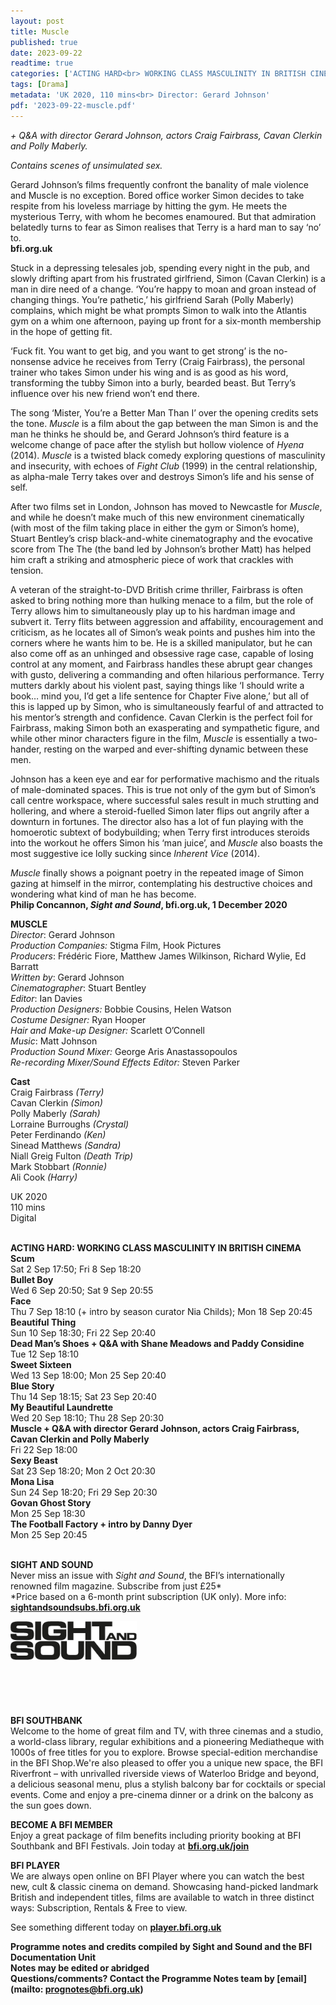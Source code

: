 ```yaml
---
layout: post
title: Muscle
published: true
date: 2023-09-22
readtime: true
categories: ['ACTING HARD<br> WORKING CLASS MASCULINITY IN BRITISH CINEMA']
tags: [Drama]
metadata: 'UK 2020, 110 mins<br> Director: Gerard Johnson'
pdf: '2023-09-22-muscle.pdf'
---
```


_+ Q&A with director Gerard Johnson, actors Craig Fairbrass, Cavan Clerkin and Polly Maberly._

_Contains scenes of unsimulated sex._

Gerard Johnson’s films frequently confront the banality of male violence and Muscle is no exception. Bored office worker Simon decides to take respite from his loveless marriage by hitting the gym. He meets the mysterious Terry, with whom he becomes enamoured. But that admiration belatedly turns to fear as Simon realises that Terry is a hard man to say ‘no’ to.  
**bfi.org.uk**  

Stuck in a depressing telesales job, spending every night in the pub, and slowly drifting apart from his frustrated girlfriend, Simon (Cavan Clerkin) is a man in dire need of a change. ‘You’re happy to moan and groan instead of changing things. You’re pathetic,’ his girlfriend Sarah (Polly Maberly) complains, which might be what prompts Simon to walk into the Atlantis gym on a whim one afternoon, paying up front for a six-month membership in the hope of getting fit.

‘Fuck fit. You want to get big, and you want to get strong’ is the no-nonsense advice he receives from Terry (Craig Fairbrass), the personal trainer who takes Simon under his wing and is as good as his word, transforming the tubby Simon into a burly, bearded beast. But Terry’s influence over his new friend won’t end there.

The song ‘Mister, You’re a Better Man Than I’ over the opening credits sets the tone. _Muscle_ is a film about the gap between the man Simon is and the man he thinks he should be, and Gerard Johnson’s third feature is a welcome change of pace after the stylish but hollow violence of _Hyena_ (2014). _Muscle_ is a twisted black comedy exploring questions of masculinity and insecurity, with echoes of _Fight Club_ (1999) in the central relationship, as alpha-male Terry takes over and destroys Simon’s life and his sense of self.

After two films set in London, Johnson has moved to Newcastle for _Muscle_, and while he doesn’t make much of this new environment cinematically (with most of the film taking place in either the gym or Simon’s home), Stuart Bentley’s crisp black-and-white cinematography and the evocative score from The The (the band led by Johnson’s brother Matt) has helped him craft a striking and atmospheric piece of work that crackles with tension.

A veteran of the straight-to-DVD British crime thriller, Fairbrass is often asked to bring nothing more than hulking menace to a film, but the role of Terry allows him to simultaneously play up to his hardman image and subvert it. Terry flits between aggression and affability, encouragement and criticism, as he locates all of Simon’s weak points and pushes him into the corners where he wants him to be. He is a skilled manipulator, but he can also come off as an unhinged and obsessive rage case, capable of losing control at any moment, and Fairbrass handles these abrupt gear changes with gusto, delivering a commanding and often hilarious performance. Terry mutters darkly about his violent past, saying things like ‘I should write a book… mind you, I’d get a life sentence for Chapter Five alone,’ but all of this is lapped up by Simon, who is simultaneously fearful of and attracted to his mentor’s strength and confidence. Cavan Clerkin is the perfect foil for Fairbrass, making Simon both an exasperating and sympathetic figure, and while other minor characters figure in the film, _Muscle_ is essentially a two-hander, resting on the warped and ever-shifting dynamic between these men.

Johnson has a keen eye and ear for performative machismo and the rituals of male-dominated spaces. This is true not only of the gym but of Simon’s call centre workspace, where successful sales result in much strutting and hollering, and where a steroid-fuelled Simon later flips out angrily after a downturn in fortunes. The director also has a lot of fun playing with the homoerotic subtext of bodybuilding; when Terry first introduces steroids into the workout he offers Simon his ‘man juice’, and _Muscle_ also boasts the most suggestive ice lolly sucking since _Inherent Vice_ (2014).

_Muscle_ finally shows a poignant poetry in the repeated image of Simon gazing at himself in the mirror, contemplating his destructive choices and wondering what kind of man he has become.  
**Philip Concannon, _Sight and Sound_, bfi.org.uk, 1 December 2020**
<br>

**MUSCLE**  
_Director_: Gerard Johnson  
_Production Companies:_ Stigma Film, Hook Pictures  
_Producers_: Frédéric Fiore, Matthew James Wilkinson, Richard Wylie, Ed Barratt  
_Written by_: Gerard Johnson  
_Cinematographer_: Stuart Bentley  
_Editor_: Ian Davies  
_Production Designers:_ Bobbie Cousins, Helen Watson  
_Costume Designer:_ Ryan Hooper  
_Hair and Make-up Designer:_ Scarlett O’Connell  
_Music_: Matt Johnson  
_Production Sound Mixer:_ George Aris Anastassopoulos  
_Re-recording Mixer/Sound Effects Editor:_ Steven Parker  

**Cast**  
Craig Fairbrass _(Terry)_  
Cavan Clerkin _(Simon)_  
Polly Maberly _(Sarah)_  
Lorraine Burroughs _(Crystal)_  
Peter Ferdinando _(Ken)_  
Sinead Matthews _(Sandra)_  
Niall Greig Fulton _(Death Trip)_  
Mark Stobbart _(Ronnie)_  
Ali Cook _(Harry)_

UK 2020  
110 mins  
Digital  
<br>

**ACTING HARD: WORKING CLASS MASCULINITY IN BRITISH CINEMA**  
**Scum**  
Sat 2 Sep 17:50; Fri 8 Sep 18:20  
**Bullet Boy**  
Wed 6 Sep 20:50; Sat 9 Sep 20:55  
**Face**  
Thu 7 Sep 18:10 (+ intro by season curator Nia Childs); Mon 18 Sep 20:45  
**Beautiful Thing**  
Sun 10 Sep 18:30; Fri 22 Sep 20:40  
**Dead Man’s Shoes + Q&A with Shane Meadows and Paddy Considine**  
Tue 12 Sep 18:10  
**Sweet Sixteen**  
Wed 13 Sep 18:00; Mon 25 Sep 20:40  
**Blue Story**  
Thu 14 Sep 18:15; Sat 23 Sep 20:40  
**My Beautiful Laundrette**  
Wed 20 Sep 18:10; Thu 28 Sep 20:30  
**Muscle + Q&A with director Gerard Johnson, actors Craig Fairbrass, Cavan Clerkin and Polly Maberly**  
Fri 22 Sep 18:00  
**Sexy Beast**  
Sat 23 Sep 18:20; Mon 2 Oct 20:30  
**Mona Lisa**  
Sun 24 Sep 18:20; Fri 29 Sep 20:30  
**Govan Ghost Story**  
Mon 25 Sep 18:30  
**The Football Factory + intro by Danny Dyer**  
Mon 25 Sep 20:45  
<br>

**SIGHT AND SOUND**<br>
Never miss an issue with _Sight and Sound_, the BFI’s internationally renowned film magazine. Subscribe from just £25*<br>
*Price based on a 6-month print subscription (UK only). More info: [**sightandsoundsubs.bfi.org.uk**](https://sightandsoundsubs.bfi.org.uk/subscribe)

<img style="float: left;" src="/img/sight-and-sound.jpg" width="40%" height="40%"><br><br><br><br><br><br><br><br>

**BFI SOUTHBANK**  
Welcome to the home of great film and TV, with three cinemas and a studio, a world-class library, regular exhibitions and a pioneering Mediatheque with 1000s of free titles for you to explore. Browse special-edition merchandise in the BFI Shop.We&#39;re also pleased to offer you a unique new space, the BFI Riverfront – with unrivalled riverside views of Waterloo Bridge and beyond, a delicious seasonal menu, plus a stylish balcony bar for cocktails or special events. Come and enjoy a pre-cinema dinner or a drink on the balcony as the sun goes down.  

**BECOME A BFI MEMBER**  
Enjoy a great package of film benefits including priority booking at BFI Southbank and BFI Festivals. Join today at [**bfi.org.uk/join**](http://www.bfi.org.uk/join)  

**BFI PLAYER**  
 We are always open online on BFI Player where you can watch the best new, cult &amp; classic cinema on demand. Showcasing hand-picked landmark British and independent titles, films are available to watch in three distinct ways: Subscription, Rentals &amp; Free to view.  

See something different today on [**player.bfi.org.uk**](https://player.bfi.org.uk) 
<br>

**Programme notes and credits compiled by Sight and Sound and the BFI Documentation Unit  
Notes may be edited or abridged  
Questions/comments? Contact the Programme Notes team by [email](mailto: prognotes@bfi.org.uk)**
<!--stackedit_data:
eyJoaXN0b3J5IjpbNzcwMDgxMjU1XX0=
-->